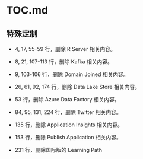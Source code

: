 # TOC.md

## 特殊定制

* 4, 17, 55-59 行，删除 R Server 相关内容。

* 8, 21, 107-113 行，删除 Kafka 相关内容。

* 9, 103-106 行，删除 Domain Joined 相关内容。

* 26, 61, 92, 174 行，删除 Data Lake Store 相关内容。

* 53 行，删除 Azure Data Factory 相关内容。

* 84, 95, 131, 224 行，删除 Twitter 相关内容。

* 135 行，删除 Application Insights 相关内容。

* 153 行，删除 Publish Application 相关内容。

* 231 行，删除国际版的 Learning Path